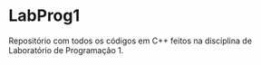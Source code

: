 # LabProg1
Repositório com todos os códigos em C++ feitos na disciplina de Laboratório de Programação 1.
